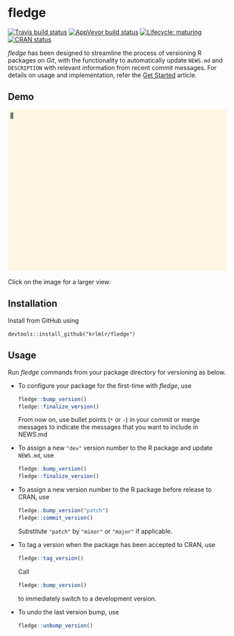 <!-- README.md is generated from README.Rmd. Please edit that file -->

# fledge

<!-- badges: start -->

[![Travis build
status](https://travis-ci.org/krlmlr/fledge.svg?branch=master)](https://travis-ci.org/krlmlr/fledge)
[![AppVeyor build
status](https://ci.appveyor.com/api/projects/status/github/krlmlr/fledge?branch=master&svg=true)](https://ci.appveyor.com/project/krlmlr/fledge)
[![Lifecycle:
maturing](https://img.shields.io/badge/lifecycle-maturing-blue.svg)](https://www.tidyverse.org/lifecycle/#maturing)
[![CRAN
status](https://www.r-pkg.org/badges/version/fledge)](https://cran.r-project.org/package=fledge)
<!-- badges: end -->

_fledge_ has been designed to streamline the process of versioning R packages on _Git_, with the functionality to automatically update `NEWS.md` and `DESCRIPTION` with relevant information from recent commit messages.
For details on usage and implementation, refer the [Get Started](https://krlmlr.github.io/fledge/articles/fledge.html) article.

## Demo

[![asciinema demo](readme/demo.gif)](https://asciinema.org/a/173876)

Click on the image for a larger view.

## Installation

Install from GitHub using

```
devtools::install_github("krlmlr/fledge")
```

## Usage

Run _fledge_ commands from your package directory for versioning as below.

* To configure your package for the first-time with _fledge_, use

    ```r
    fledge::bump_version()
    fledge::finalize_version()
    ```

    From now on, use bullet points (`*` or `-`) in your commit or merge messages to indicate the messages that you want to include in NEWS.md

* To assign a new `"dev"` version number to the R package and update `NEWS.md`, use

    ```r
    fledge::bump_version()
    fledge::finalize_version()
    ```

* To assign a new version number to the R package before release to CRAN, use

    ```r
    fledge::bump_version("patch")
    fledge::commit_version()
    ```

    Substitute `"patch"` by `"minor"` or `"major"` if applicable.

* To tag a version when the package has been accepted to CRAN, use

    ```r
    fledge::tag_version()
    ```
    
    Call 
    
    ```r
    fledge::bump_version()
    ```
    
    to immediately switch to a development version.

* To undo the last version bump, use

    ```r
    fledge::unbump_version()
    ```
